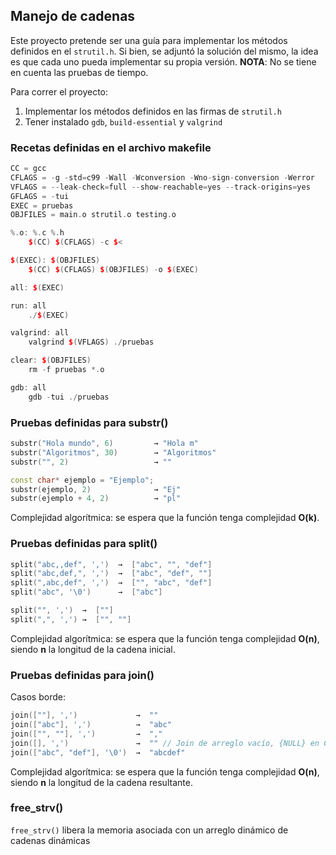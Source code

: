 ## Manejo de cadenas

Este proyecto pretende ser una guía para implementar los métodos definidos en el `strutil.h`. Si bien, se adjuntó la solución del mismo, la idea es que cada uno pueda implementar su propia versión.
**NOTA**: No se tiene en cuenta las pruebas de tiempo.

Para correr el proyecto:
  1. Implementar los métodos definidos en las firmas de `strutil.h`
  2. Tener instalado `gdb`, `build-essential` y `valgrind`

### Recetas definidas en el archivo makefile

``` cpp
CC = gcc
CFLAGS = -g -std=c99 -Wall -Wconversion -Wno-sign-conversion -Werror
VFLAGS = --leak-check=full --show-reachable=yes --track-origins=yes
GFLAGS = -tui
EXEC = pruebas 
OBJFILES = main.o strutil.o testing.o

%.o: %.c %.h
	$(CC) $(CFLAGS) -c $<

$(EXEC): $(OBJFILES)
	$(CC) $(CFLAGS) $(OBJFILES) -o $(EXEC)

all: $(EXEC)

run: all 
	./$(EXEC)

valgrind: all
	valgrind $(VFLAGS) ./pruebas

clear: $(OBJFILES)
	rm -f pruebas *.o

gdb: all 
	gdb -tui ./pruebas

```

### Pruebas definidas para substr()

``` cpp
substr("Hola mundo", 6)         → "Hola m"
substr("Algoritmos", 30)        → "Algoritmos"
substr("", 2)                   → ""

const char* ejemplo = "Ejemplo";
substr(ejemplo, 2)              → "Ej"
substr(ejemplo + 4, 2)          → "pl"
```

Complejidad algorítmica: se espera que la función tenga complejidad **O(k)**.


### Pruebas definidas para split()

``` cpp
split("abc,,def", ',')  →  ["abc", "", "def"]
split("abc,def,", ',')  →  ["abc", "def", ""]
split(",abc,def", ',')  →  ["", "abc", "def"]
split("abc", '\0')      →  ["abc"]

split("", ',')  →  [""]
split(",", ',') →  ["", ""]
```

Complejidad algorítmica: se espera que la función tenga complejidad **O(n)**, siendo **n** la longitud de la cadena inicial.


### Pruebas definidas para join()

Casos borde:
``` cpp
join([""], ',')             →  ""
join(["abc"], ',')          →  "abc"
join(["", ""], ',')         →  ","
join([], ',')               →  "" // Join de arreglo vacío, {NULL} en C.
join(["abc", "def"], '\0')  →  "abcdef"
```

Complejidad algorítmica: se espera que la función tenga complejidad **O(n)**, siendo **n** la longitud de la cadena resultante.

### free_strv()

`free_strv()` libera la memoria asociada con un arreglo dinámico de cadenas dinámicas
